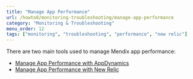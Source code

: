 ```yaml
---
title: "Manage App Performance"
url: /howto8/monitoring-troubleshooting/manage-app-performance
category: "Monitoring & Troubleshooting"
menu_order: 12
tags: ["monitoring", "troubleshooting", "performance", "new relic"]
---
```


There are two main tools used to manage Mendix app performance:

* [Manage App Performance with AppDynamics](manage-app-performance-with-appdynamics)
* [Manage App Performance with New Relic](manage-app-performance-with-new-relic)

